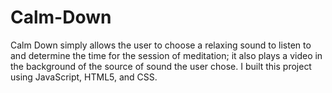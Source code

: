 # Calm-Down
Calm Down simply allows the user to choose a relaxing sound to listen to and determine the time for the session of meditation; it also plays a video in the background of the source of sound the user chose. I built this project using JavaScript, HTML5, and CSS.
